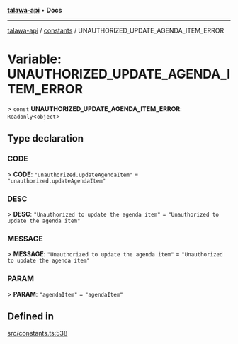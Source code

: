 [**talawa-api**](../../README.md) • **Docs**

***

[talawa-api](../../modules.md) / [constants](../README.md) / UNAUTHORIZED\_UPDATE\_AGENDA\_ITEM\_ERROR

# Variable: UNAUTHORIZED\_UPDATE\_AGENDA\_ITEM\_ERROR

\> `const` **UNAUTHORIZED\_UPDATE\_AGENDA\_ITEM\_ERROR**: `Readonly`\<`object`\>

## Type declaration

### CODE

\> **CODE**: `"unauthorized.updateAgendaItem"` = `"unauthorized.updateAgendaItem"`

### DESC

\> **DESC**: `"Unauthorized to update the agenda item"` = `"Unauthorized to update the agenda item"`

### MESSAGE

\> **MESSAGE**: `"Unauthorized to update the agenda item"` = `"Unauthorized to update the agenda item"`

### PARAM

\> **PARAM**: `"agendaItem"` = `"agendaItem"`

## Defined in

[src/constants.ts:538](https://github.com/PalisadoesFoundation/talawa-api/blob/f9e8275b1ddff2d3edcec79ee3b37c07998f6cc3/src/constants.ts#L538)
